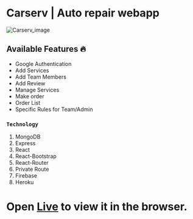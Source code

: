 # Carserv | Auto repair webapp

![Carserv_image](https://i.ibb.co/R4TC7r7/carserv.png)

## Available Features 🔥

- Google Authentication
- Add Services
- Add Team Members
- Add Review
- Manage Services
- Make order
- Order List
- Specific Rules for Team/Admin

### `Technology`

1. MongoDB
2. Express
3. React
4. React-Bootstrap
5. React-Router
6. Private Route
7. Firebase
8. Heroku

# Open [Live](https://carserv-76.web.app/) to view it in the browser.

